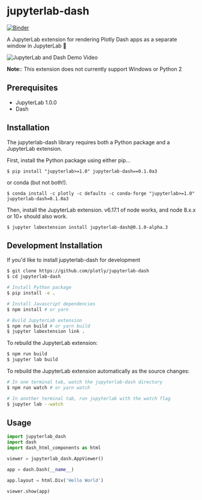 # jupyterlab-dash

[![Binder](https://beta.mybinder.org/badge.svg)](https://mybinder.org/v2/gh/plotly/jupyterlab-dash/master?urlpath=lab%2Ftree%2Fnotebooks)

A JupyterLab extension for rendering Plotly Dash apps as a separate window in JupyterLab :tada:

![JupyterLab and Dash Demo Video](https://user-images.githubusercontent.com/1280389/47668836-da9f4280-db7f-11e8-8523-8663b6a5347f.gif)

**Note:**: This extension does not currently support Windows or Python 2

## Prerequisites

- JupyterLab 1.0.0
- Dash

## Installation

The jupyterlab-dash library requires both a Python package and a JupyterLab
extension.

First, install the Python package using either pip...

```
$ pip install "jupyterlab>=1.0" jupyterlab-dash==0.1.0a3
```

or conda (but not both!).

```
$ conda install -c plotly -c defaults -c conda-forge "jupyterlab>=1.0" jupyterlab-dash=0.1.0a3
```

Then, install the JupyterLab extension. v6.17.1 of node works, and node 8.x.x or 10+ should also work. 
```
$ jupyter labextension install jupyterlab-dash@0.1.0-alpha.3
```

## Development Installation

If you'd like to install jupyterlab-dash for development

```bash
$ git clone https://github.com/plotly/jupyterlab-dash
$ cd jupyterlab-dash

# Install Python package
$ pip install -e .

# Install Javascript dependencies
$ npm install # or yarn

# Build JupyterLab extension
$ npm run build # or yarn build
$ jupyter labextension link .
```

To rebuild the JupyterLab extension:

```bash
$ npm run build
$ jupyter lab build
```

To rebuild the JupyterLab extension automatically as the source changes:

```bash
# In one terminal tab, watch the jupyterlab-dash directory
$ npm run watch # or yarn watch

# In another terminal tab, run jupyterlab with the watch flag
$ jupyter lab --watch
```

## Usage

```python
import jupyterlab_dash
import dash
import dash_html_components as html

viewer = jupyterlab_dash.AppViewer()

app = dash.Dash(__name__)

app.layout = html.Div('Hello World')

viewer.show(app)
```
